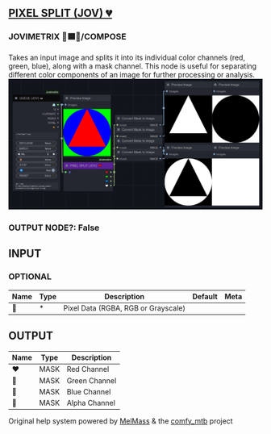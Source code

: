 [PIXEL SPLIT (JOV) 💔](https://github.com/Amorano/Jovimetrix-examples/blob/master/node/PIXEL%20SPLIT/PIXEL%20SPLIT.md)
---------------------------------------------------------------------------------------------------------------------
### JOVIMETRIX 🔺🟩🔵/COMPOSE
  
Takes an input image and splits it into its individual color channels (red, green, blue), along with a mask channel. This node is useful for separating different color components of an image for further processing or analysis.  
![PIXEL SPLIT](https://raw.githubusercontent.com/Amorano/Jovimetrix-examples/master/node/PIXEL%20SPLIT/PIXEL%20SPLIT.png)
### OUTPUT NODE?: False
INPUT
-----
### OPTIONAL
| Name | Type | Description | Default | Meta |
| --- | --- | --- | --- | --- |
| 👾 | \* | Pixel Data (RGBA, RGB or Grayscale) |  |  |
OUTPUT
------
| Name | Type | Description |
| --- | --- | --- |
| ❤️ | MASK | Red Channel |
| 💚 | MASK | Green Channel |
| 💙 | MASK | Blue Channel |
| 🤍 | MASK | Alpha Channel |
Original help system powered by [MelMass](https://github.com/melMass) & the [comfy\_mtb](https://github.com/melMass/comfy_mtb) project